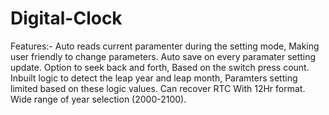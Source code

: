 # Digital-Clock

Features:-
Auto reads current paramenter during the setting mode, Making user friendly to change parameters.
Auto save on every paramater setting update.
Option to seek back and forth, Based on the switch press count.
Inbuilt logic to detect the leap year and leap month, Paramters setting limited based on these logic values.
Can recover RTC With 12Hr format.
Wide range of year selection (2000-2100).
